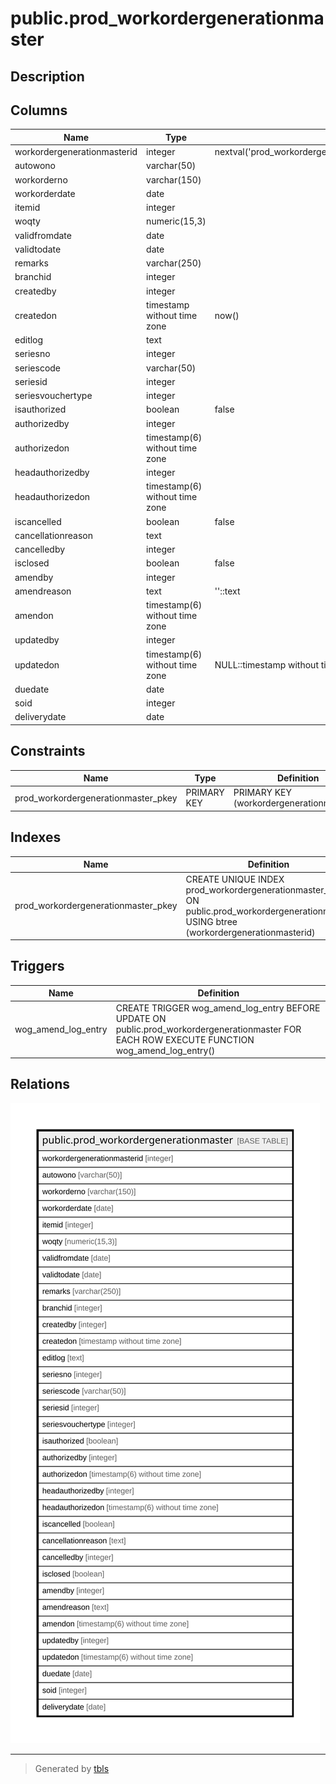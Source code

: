# public.prod_workordergenerationmaster

## Description

## Columns

| Name | Type | Default | Nullable | Children | Parents | Comment |
| ---- | ---- | ------- | -------- | -------- | ------- | ------- |
| workordergenerationmasterid | integer | nextval('prod_workordergenerationmaster_workordergenerationmasterid_seq'::regclass) | false |  |  |  |
| autowono | varchar(50) |  | true |  |  |  |
| workorderno | varchar(150) |  | true |  |  |  |
| workorderdate | date |  | true |  |  |  |
| itemid | integer |  | true |  |  |  |
| woqty | numeric(15,3) |  | true |  |  |  |
| validfromdate | date |  | true |  |  |  |
| validtodate | date |  | true |  |  |  |
| remarks | varchar(250) |  | true |  |  |  |
| branchid | integer |  | true |  |  |  |
| createdby | integer |  | true |  |  |  |
| createdon | timestamp without time zone | now() | true |  |  |  |
| editlog | text |  | true |  |  |  |
| seriesno | integer |  | true |  |  |  |
| seriescode | varchar(50) |  | true |  |  |  |
| seriesid | integer |  | true |  |  |  |
| seriesvouchertype | integer |  | true |  |  |  |
| isauthorized | boolean | false | true |  |  |  |
| authorizedby | integer |  | true |  |  |  |
| authorizedon | timestamp(6) without time zone |  | true |  |  |  |
| headauthorizedby | integer |  | true |  |  |  |
| headauthorizedon | timestamp(6) without time zone |  | true |  |  |  |
| iscancelled | boolean | false | false |  |  |  |
| cancellationreason | text |  | true |  |  |  |
| cancelledby | integer |  | true |  |  |  |
| isclosed | boolean | false | false |  |  |  |
| amendby | integer |  | true |  |  |  |
| amendreason | text | ''::text | true |  |  |  |
| amendon | timestamp(6) without time zone |  | true |  |  |  |
| updatedby | integer |  | true |  |  |  |
| updatedon | timestamp(6) without time zone | NULL::timestamp without time zone | true |  |  |  |
| duedate | date |  | true |  |  |  |
| soid | integer |  | true |  |  |  |
| deliverydate | date |  | true |  |  |  |

## Constraints

| Name | Type | Definition |
| ---- | ---- | ---------- |
| prod_workordergenerationmaster_pkey | PRIMARY KEY | PRIMARY KEY (workordergenerationmasterid) |

## Indexes

| Name | Definition |
| ---- | ---------- |
| prod_workordergenerationmaster_pkey | CREATE UNIQUE INDEX prod_workordergenerationmaster_pkey ON public.prod_workordergenerationmaster USING btree (workordergenerationmasterid) |

## Triggers

| Name | Definition |
| ---- | ---------- |
| wog_amend_log_entry | CREATE TRIGGER wog_amend_log_entry BEFORE UPDATE ON public.prod_workordergenerationmaster FOR EACH ROW EXECUTE FUNCTION wog_amend_log_entry() |

## Relations

![er](public.prod_workordergenerationmaster.svg)

---

> Generated by [tbls](https://github.com/k1LoW/tbls)
